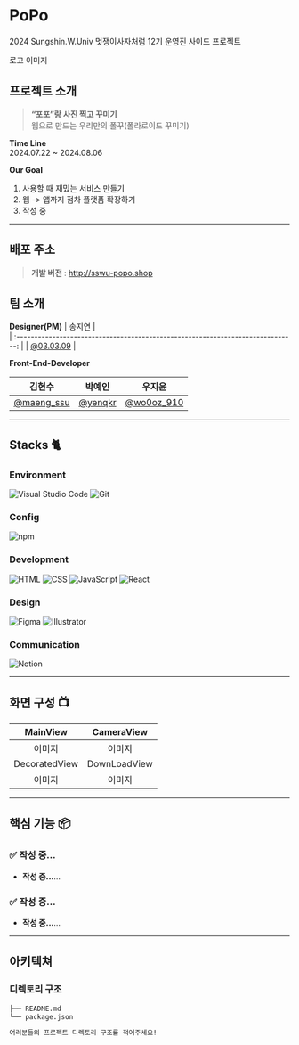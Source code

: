 # PoPo
2024 Sungshin.W.Univ 멋쟁이사자처럼 12기 운영진 사이드 프로젝트


<div align="left">
<!-- <img width="400" alt="image" src="https://github.com/2023-AHEUNGTHON/Team_5/assets/110457233/71ff70cc-c0e7-406e-b1ce-73585542aa0a"> -->
로고 이미지

</div>





## 프로젝트 소개

> **“포포”랑 사진 찍고 꾸미기** <br/>
웹으로 만드는 우리만의 폴꾸(폴라로이드 꾸미기)

 **Time Line**<br/>
 2024.07.22 ~ 2024.08.06

**Our Goal**
1. 사용할 때 재밌는 서비스 만들기
2. 웹 -> 앱까지 점차 플랫폼 확장하기
3. 작성 중

---


## 배포 주소

> **개발 버전** : http://sswu-popo.shop  <br>


## 팀 소개
**Designer(PM)**
|      송지연       |                                                                                           
| :------------------------------------------------------------------------------: |
|   [@03.03.09](https://www.instagram.com/03.03.09/)   |

**Front-End-Developer**

|      김현수       |          박예인         |          우지윤         |                                                                             
| :------------------------------------------------------------------------------: | :---------------------------------------------------------------------------------------------------------------------------------------------------: | :---------------------------------------------------------------------------------------------------------------------------------------------------: |
|   [@maeng_ssu](https://www.instagram.com/maeng_ssu/)   |   [@yenqkr](https://www.instagram.com/yenqkr/)  |  [@wo0oz_910](https://www.instagram.com/wo0oz_910/)  |


---

## Stacks 🐈

### Environment
![Visual Studio Code](https://img.shields.io/badge/Visual%20Studio%20Code-007ACC?style=for-the-badge&logo=Visual%20Studio%20Code&logoColor=white)
![Git](https://img.shields.io/badge/Git-F05032?style=for-the-badge&logo=Git&logoColor=white)        

### Config
![npm](https://img.shields.io/badge/npm-CB3837?style=for-the-badge&logo=npm&logoColor=white)        

### Development
![HTML](https://img.shields.io/badge/html5-%23E34F26?style=for-the-badge&logo=html5&logoColor=white)
![CSS](https://img.shields.io/badge/css3-%231572B6?style=for-the-badge&logo=css3&logoColor=white)
![JavaScript](https://img.shields.io/badge/JavaScript-F7DF1E?style=for-the-badge&logo=Javascript&logoColor=white)
![React](https://img.shields.io/badge/React-20232A?style=for-the-badge&logo=react&logoColor=61DAFB)

### Design
![Figma](https://img.shields.io/badge/figma-%23F24E1E?style=for-the-badge&logo=figma&logoColor=white)
![Illustrator](https://img.shields.io/badge/adobeillustrator-%23FF9A00?style=for-the-badge&logo=adobeillustrator&logoColor=white)


### Communication
![Notion](https://img.shields.io/badge/Notion-000000?style=for-the-badge&logo=Notion&logoColor=white)

---
## 화면 구성 📺
| MainView  |  CameraView   |
| :-------------------------------------------: | :------------: |
| 이미지 | 이미지 |  
|  DecoratedView  |  DownLoadView  |  
| 이미지 | 이미지 |

---
## 핵심 기능 📦

### ✅ 작성 중...
- **작성 중...**...

### ✅ 작성 중...
- **작성 중...**...

---
## 아키텍쳐


### 디렉토리 구조
```bash
├── README.md
└── package.json

여러분들의 프로젝트 디렉토리 구조를 적어주세요!

```


